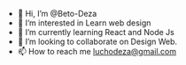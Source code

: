 - 👋 Hi, I’m @Beto-Deza
- 👀 I’m interested in Learn web design
- 🌱 I’m currently learning React and Node Js
- 💞️ I’m looking to collaborate on Design Web.
- 📫 How to reach me luchodeza@gmail.com
